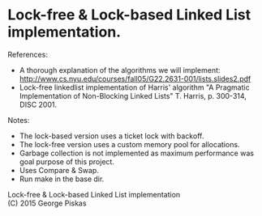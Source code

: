 Lock-free & Lock-based Linked List implementation. 
==========

References:
* A thorough explanation of the algorithms we will implement:
http://www.cs.nyu.edu/courses/fall05/G22.2631-001/lists.slides2.pdf
* Lock-free linkedlist implementation of Harris' algorithm
"A Pragmatic Implementation of Non-Blocking Linked Lists"
T. Harris, p. 300-314, DISC 2001.

Notes:
* The lock-based version uses a ticket lock with backoff.
* The lock-free version uses a custom memory pool for allocations.
* Garbage collection is not implemented as maximum performance was goal purpose of this project.
* Uses Compare & Swap.
* Run make in the base dir.

Lock-free & Lock-based Linked List implementation <br> (C) 2015 George Piskas
